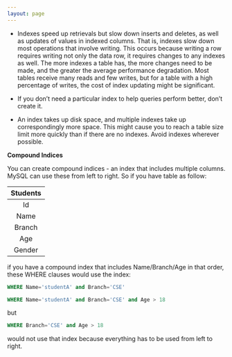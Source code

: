 ```yaml
---
layout: page
---
```


- Indexes speed up retrievals but slow down inserts and deletes, as well as updates of values in indexed columns. That is, indexes slow down most operations that involve writing. This occurs because writing a row requires writing not only the data row, it requires changes to any indexes as well. The more indexes a table has, the more changes need to be made, and the greater the average performance degradation. Most tables receive many reads and few writes, but for a table with a high percentage of writes, the cost of index updating might be significant.

- If you don’t need a particular index to help queries perform better, don’t create it.

- An index takes up disk space, and multiple indexes take up correspondingly more space. This might cause you to reach a table size limit more quickly than if there are no indexes. Avoid indexes wherever possible.

**Compound Indices**

You can create compound indices - an index that includes multiple columns. MySQL can use these from left to right. So if you have table as follow:

|Students|
|:-:     |
|Id      |
|Name    |
|Branch  |
|Age     |
|Gender  |


if you have a compound index that includes Name/Branch/Age in that order, these WHERE clauses would use the index:
```sql
WHERE Name='studentA' and Branch='CSE'
```
```sql
WHERE Name='studentA' and Branch='CSE' and Age > 18
```
but

```sql
WHERE Branch='CSE' and Age > 18
```
would not use that index because everything has to be used from left to right.



